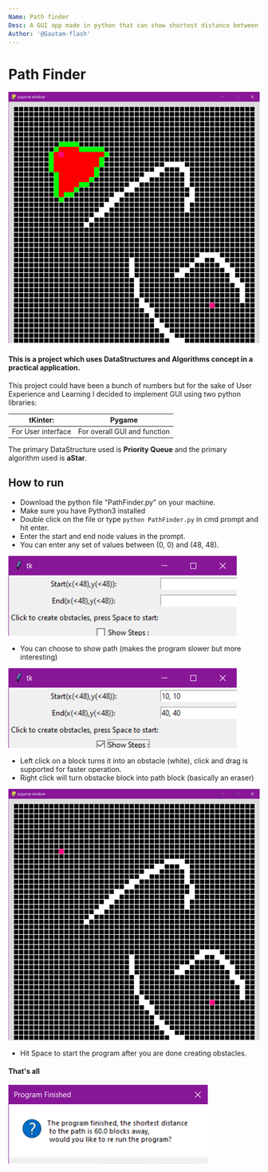```yaml
---
Name: Path finder
Desc: A GUI app made in python that can show shortest distance between two blocks in a grid
Author: '@Gautam-flash'
---
```


# Path Finder

![screenshot](images/start.png)

#### This is a project which uses DataStructures and Algorithms concept in a practical application.

This project could have been a bunch of numbers but for the sake of User Experience and Learning I decided to implement GUI using two python libraries:


|tKinter:| Pygame|
|--------|-------|
|For User interface |For overall GUI and function|

The primary DataStructure used is <b>Priority Queue</b> and the primary algorithm used is <b>aStar</b>.

## How to run
- Download the python file "PathFinder.py" on your machine.
- Make sure you have Python3 installed
- Double click on the file or type `python PathFinder.py` in cmd prompt and hit enter.
- Enter the start and end node values in the prompt.
- You can enter any set of values between (0, 0) and (48, 48).

![UI](images/det0.png)

- You can choose to show path (makes the program slower but more interesting)

![UI](images/det1.png)

- Left click on a block turns it into an obstacle (white), click and drag is supported for faster operation.
- Right click will turn obstacke block into path block (basically an eraser)

![Screenshot](images/obstacle.png)

- Hit Space to start the program after you are done creating obstacles.

#### That's all

![UI](images/Finished.png)
